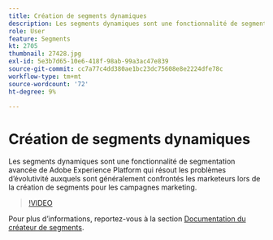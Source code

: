 ```yaml
---
title: Création de segments dynamiques
description: Les segments dynamiques sont une fonctionnalité de segmentation avancée de Adobe Experience Platform qui résout les problèmes d’évolutivité auxquels sont généralement confrontés les marketeurs lors de la création de segments pour les campagnes marketing.
role: User
feature: Segments
kt: 2705
thumbnail: 27428.jpg
exl-id: 5e3b7d65-10e6-418f-98ab-99a3ac47e839
source-git-commit: cc7a77c4dd380ae1bc23dc75608e8e2224dfe78c
workflow-type: tm+mt
source-wordcount: '72'
ht-degree: 9%

---
```


# Création de segments dynamiques

Les segments dynamiques sont une fonctionnalité de segmentation avancée de Adobe Experience Platform qui résout les problèmes d’évolutivité auxquels sont généralement confrontés les marketeurs lors de la création de segments pour les campagnes marketing.

>[!VIDEO](https://video.tv.adobe.com/v/27428?quality=12&learn=on)

Pour plus d’informations, reportez-vous à la section [Documentation du créateur de segments](https://experienceleague.adobe.com/docs/experience-platform/segmentation/ui/segment-builder.html?lang=fr).
